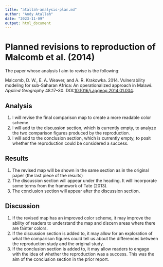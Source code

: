 ```yaml
---
title: "atallah-analysis-plan.md"
author: "Andy Atallah"
date: "2023-11-09"
output: html_document
---
```


# Planned revisions to reproduction of Malcomb et al. (2014)
The paper whose analysis I aim to revise is the following:

Malcomb, D. W., E. A. Weaver, and A. R. Krakowka. 2014. Vulnerability modeling for sub-Saharan Africa: An operationalized approach in Malawi. *Applied Geography* 48:17–30. DOI:[10.1016/j.apgeog.2014.01.004](https://doi.org/10.1016/j.apgeog.2014.01.004).

## Analysis
1. I will revise the final comparison map to create a more readable color scheme.
2. I will add to the discussion section, which is currently empty, to analyze the two comparison figures produced by the reproduction.
3. I will add to the conclusion section, which is currently empty, to posit whether the reproduction could be considered a success.

## Results

1. The revised map will be shown in the same section as in the original paper (the last piece of the results)
2. The discussion section will appear under the heading. It will incorporate some terms from the framework of Tate (2013).
3. The conclusion section will appear after the discussion section.

## Discussion

1. If the revised map has an improved color scheme, it may improve the ability of readers to understand the map and discern areas where there are fainter colors.
2. If the discussion section is added to, it may allow for an exploration of what the comparison figures could tell us about the differences between the reproduction study and the original study. 
3. If the conclusion section is added to, it may allow readers to engage with the idea of whether the reproduction was a success. This was the aim of the conclusion section in the prior report.